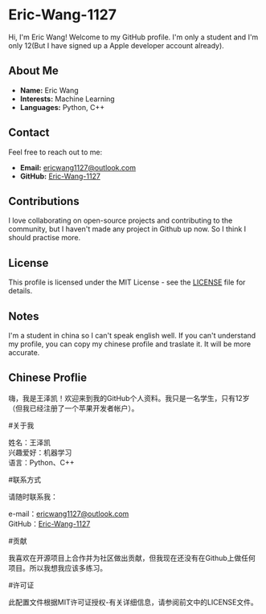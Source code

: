 # Eric-Wang-1127

Hi, I'm Eric Wang! Welcome to my GitHub profile. I'm only a student and I'm only 12(But I have signed up a Apple developer account already).

## About Me

- **Name:** Eric Wang
- **Interests:** Machine Learning
- **Languages:** Python, C++

## Contact

Feel free to reach out to me:

- **Email:** ericwang1127@outlook.com
- **GitHub:** [Eric-Wang-1127](https://github.com/Eric-Wang-1127)

## Contributions

I love collaborating on open-source projects and contributing to the community, but I haven't made any project in Github up now. So I think I should practise more.

## License

This profile is licensed under the MIT License - see the [LICENSE](LICENSE) file for details.


## Notes

I'm a student in china so I can't speak english well. If you can't understand my profile, you can copy my chinese profile and traslate it. It will be more accurate.

## Chinese Proflie

嗨，我是王泽凯！欢迎来到我的GitHub个人资料。我只是一名学生，只有12岁（但我已经注册了一个苹果开发者帐户）。

#关于我

姓名：王泽凯     
兴趣爱好：机器学习     
语言：Python、C++

#联系方式

请随时联系我：

e-mail：ericwang1127@outlook.com     
GitHub：[Eric-Wang-1127](https://github.com/Eric-Wang-1127)

#贡献

我喜欢在开源项目上合作并为社区做出贡献，但我现在还没有在Github上做任何项目。所以我想我应该多练习。

#许可证

此配置文件根据MIT许可证授权-有关详细信息，请参阅前文中的LICENSE文件。









